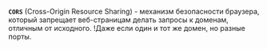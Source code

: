 **`CORS`** (Cross-Origin Resource Sharing) - механизм безопасности браузера, который запрещает веб-страницам делать запросы к доменам, отличным от исходного.
!Даже если один и тот же домен, но разные порты.
